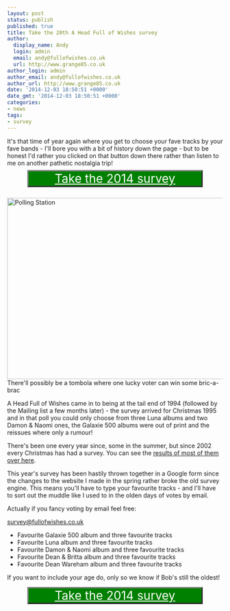 ```yaml
---
layout: post
status: publish
published: true
title: Take the 20th A Head Full of Wishes survey
author:
  display_name: Andy
  login: admin
  email: andy@fullofwishes.co.uk
  url: http://www.grange85.co.uk
author_login: admin
author_email: andy@fullofwishes.co.uk
author_url: http://www.grange85.co.uk
date: '2014-12-03 18:50:51 +0000'
date_gmt: '2014-12-03 18:50:51 +0000'
categories:
- news
tags:
- survey
---
```

<p>It's that time of year again where you get to choose your fave tracks by your fave bands - I'll bore you with a bit of history down the page - but to be honest I'd rather you clicked on that button down there rather than listen to me on another pathetic nostalgia trip!<br />
<a style="min-width:220px; width: 80%; background-color:green; color: white; margin: 8px auto; display:block; text-align:center; font-size: 2em; border: 3px outset grey;"  href="https://docs.google.com/forms/d/1tz_gN2hWyAw5BYKndzxv3USwrwy2eLjOf0A-m6qEICE/viewform">Take the 2014 survey</a><br />
<a href="https://www.flickr.com/photos/kagey_b/18210943" title="Polling Station by Stuart Boreham, on Flickr"><img src="https://farm1.staticflickr.com/13/18210943_00be6e4b62_z.jpg" width="640" height="424" alt="Polling Station"></a><br />
There'll possibly be a tombola where one lucky voter can win some bric-a-brac</p>
<p>A Head Full of Wishes came in to being at the tail end of 1994 (followed by the Mailing list a few months later) - the survey arrived for Christmas 1995 and in that poll you could only choose from three Luna albums and two Damon & Naomi ones, the Galaxie 500 albums were out of print and the reissues where only a rumour! </p>
<p>There's been one every year since, some in the summer, but since 2002 every Christmas has had a survey. You can see the <a href="/survey/">results of most of them over here</a>.</p>
<p>This year's survey has been hastily thrown together in a Google form since the changes to the website I made in the spring rather broke the old survey engine. This means you'll have to type your favourite tracks - and I'll have to sort out the muddle like I used to in the olden days of votes by email.</p>
<p>Actually if you fancy voting by email feel free:</p>
<p><a href="mailto:survey@fullofwishes.co.uk">survey@fullofwishes.co.uk</a></p>
<ul>
<li>Favourite Galaxie 500 album and three favourite tracks</li>
<li>Favourite Luna album and three favourite tracks</li>
<li>Favourite Damon & Naomi album and three favourite tracks</li>
<li>Favourite Dean & Britta album and three favourite tracks</li>
<li>Favourite Dean Wareham album and three favourite tracks</li>
</ul>
<p>If you want to include your age do, only so we know if Bob's still the oldest!</p>
<p><a style="min-width:220px; width: 80%; background-color:green; color: white; margin: 8px auto; display:block; text-align:center; font-size: 2em; border: 3px outset grey;"  href="https://docs.google.com/forms/d/1tz_gN2hWyAw5BYKndzxv3USwrwy2eLjOf0A-m6qEICE/viewform">Take the 2014 survey</a></p>

